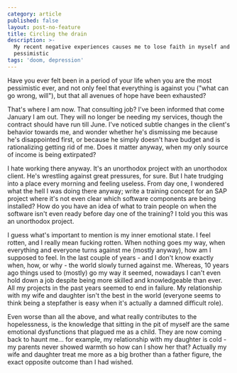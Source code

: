 ```yaml
---
category: article
published: false
layout: post-no-feature
title: Circling the drain
description: >-
  My recent negative experiences causes me to lose faith in myself and turn
  pessimistic
tags: 'doom, depression'
---
```

Have you ever felt been in a period of your life when you are the most pessimistic ever, and not only feel that everything is against you ("what can go wrong, will"), but that all avenues of hope have been exhausted?

That's where I am now. That consulting job? I've been informed that come January I am out. They will no longer be needing my services, though the contract should have run till June. I've noticed subtle changes in the client's behavior towards me, and wonder whether he's dismissing me because he's disappointed first, or because he simply doesn't have budget and is rationalizing getting rid of me. Does it matter anyway, when my only source of income is being extirpated?

I hate working there anyway. It's an unorthodox project with an unorthodox client. He's wrestling against great pressures, for sure. But I hate trudging into a place every morning and feeling useless. From day one, I wondered what the hell I was doing there anyway; write a training concept for an SAP project where it's not even clear which software components are being installed? How do you have an idea of what to train people on when the software isn't even ready before day one of the training? I told you this was an unorthodox project.

I guess what's important to mention is my inner emotional state. I feel rotten, and I really mean fucking rotten. When nothing goes my way, when everything and everyone turns against me (mostly anyway), how am I supposed to feel. In the last couple of years - and I don't know exactly when, how, or why - the world slowly turned against me. Whereas, 10 years ago things used to (mostly) go my way it seemed, nowadays I can't even hold down a job despite being more skilled and knowledgeable than ever. All my projects in the past years seemed to end in failure. My relationship with my wife and daughter isn't the best in the world (everyone seems to think being a stepfather is easy when it's actually a damned difficult role).

Even worse than all the above, and what really contributes to the hopelessness, is the knowledge that sitting in the pit of myself are the same emotional dysfunctions that plagued me as a child. They are now coming back to haunt me... for example, my relationship with my daughter is cold - my parents never showed warmth so how can I show her that? Actually my wife and daughter treat me more as a big brother than a father figure, the exact opposite outcome than I had wished.


